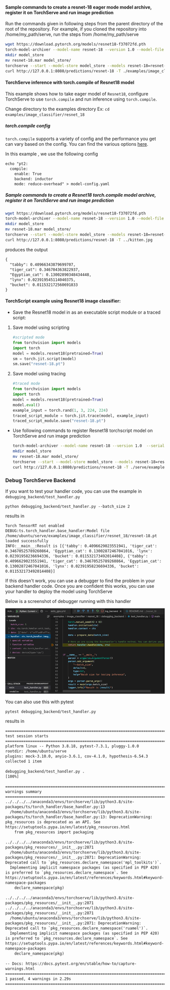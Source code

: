#### Sample commands to create a resnet-18 eager mode model archive, register it on TorchServe and run image prediction

Run the commands given in following steps from the parent directory of the root of the repository. For example, if you cloned the repository into /home/my_path/serve, run the steps from /home/my_path/serve

```bash
wget https://download.pytorch.org/models/resnet18-f37072fd.pth
torch-model-archiver --model-name resnet-18 --version 1.0 --model-file ./examples/image_classifier/resnet_18/model.py --serialized-file resnet18-f37072fd.pth --handler image_classifier --extra-files ./examples/image_classifier/index_to_name.json
mkdir model_store
mv resnet-18.mar model_store/
torchserve --start --model-store model_store --models resnet-18=resnet-18.mar --disable-token-auth  --enable-model-api
curl http://127.0.0.1:8080/predictions/resnet-18 -T ./examples/image_classifier/kitten.jpg
```

#### TorchServe inference with torch.compile of Resnet18 model
This example shows how to take eager model of `Resnet18`, configure TorchServe to use `torch.compile` and run inference using `torch.compile`.

Change directory to the examples directory
Ex:  `cd  examples/image_classifier/resnet_18`

##### torch.compile config
`torch.compile` supports a variety of config and the performance you get can vary based on the config. You can find the various options [here](https://pytorch.org/docs/stable/generated/torch.compile.html).

In this example , we use the following config

```
echo "pt2:
  compile:
    enable: True
    backend: inductor
    mode: reduce-overhead" > model-config.yaml
```

##### Sample commands to create a Resnet18 torch.compile model archive, register it on TorchServe and run image prediction

```bash
wget https://download.pytorch.org/models/resnet18-f37072fd.pth
torch-model-archiver --model-name resnet-18 --version 1.0 --model-file model.py --serialized-file resnet18-f37072fd.pth --handler image_classifier --extra-files ../index_to_name.json --config-file model-config.yaml
mkdir model_store
mv resnet-18.mar model_store/
torchserve --start --model-store model_store --models resnet-18=resnet-18.mar --disable-token-auth  --enable-model-api
curl http://127.0.0.1:8080/predictions/resnet-18 -T ../kitten.jpg
```

produces the output
```
{
  "tabby": 0.40966343879699707,
  "tiger_cat": 0.346704363822937,
  "Egyptian_cat": 0.13002890348434448,
  "lynx": 0.023919545114040375,
  "bucket": 0.011532172560691833
}
```

#### TorchScript example using Resnet18 image classifier:

* Save the Resnet18 model in as an executable script module or a traced script:

1. Save model using scripting
   ```python
   #scripted mode
   from torchvision import models
   import torch
   model = models.resnet18(pretrained=True)
   sm = torch.jit.script(model)
   sm.save("resnet-18.pt")
   ```

2. Save model using tracing
   ```python
   #traced mode
   from torchvision import models
   import torch
   model = models.resnet18(pretrained=True)
   model.eval()
   example_input = torch.rand(1, 3, 224, 224)
   traced_script_module = torch.jit.trace(model, example_input)
   traced_script_module.save("resnet-18.pt")
   ```

* Use following commands to register Resnet18 torchscript model on TorchServe and run image prediction

    ```bash
    torch-model-archiver --model-name resnet-18 --version 1.0  --serialized-file resnet-18.pt --extra-files ./serve/examples/image_classifier/index_to_name.json --handler image_classifier
    mkdir model_store
    mv resnet-18.mar model_store/
    torchserve --start --model-store model_store --models resnet-18=resnet-18.mar --disable-token-auth  --enable-model-api
    curl http://127.0.0.1:8080/predictions/resnet-18 -T ./serve/examples/image_classifier/kitten.jpg
    ```

### Debug TorchServe Backend

If you want to test your handler code, you can use the example in `debugging_backend/test_handler.py`

```
python debugging_backend/test_handler.py --batch_size 2
```

results in

```
Torch TensorRT not enabled
DEBUG:ts.torch_handler.base_handler:Model file /home/ubuntu/serve/examples/image_classifier/resnet_18/resnet-18.pt loaded successfully
INFO:__main__:Result is [{'tabby': 0.4096629023551941, 'tiger_cat': 0.34670525789260864, 'Egyptian_cat': 0.13002872467041016, 'lynx': 0.02391958236694336, 'bucket': 0.011532173492014408}, {'tabby': 0.4096629023551941, 'tiger_cat': 0.34670525789260864, 'Egyptian_cat': 0.13002872467041016, 'lynx': 0.02391958236694336, 'bucket': 0.011532173492014408}]
```

If this doesn't work, you can use a debugger to find the problem in your backend handler code.
Once you are confident this works, you can use your handler to deploy the model using TorchServe

Below is a screenshot of debugger running with this handler

![image info](./debugging_backend/debugger_screenshot.png)

You can also use this with pytest

```
pytest debugging_backend/test_handler.py
```

results in

```
================================================================================== test session starts ===================================================================================
platform linux -- Python 3.8.18, pytest-7.3.1, pluggy-1.0.0
rootdir: /home/ubuntu/serve
plugins: mock-3.10.0, anyio-3.6.1, cov-4.1.0, hypothesis-6.54.3
collected 1 item

debugging_backend/test_handler.py .                                                                                                                                                [100%]

==================================================================================== warnings summary ====================================================================================
../../../../anaconda3/envs/torchserve/lib/python3.8/site-packages/ts/torch_handler/base_handler.py:13
  /home/ubuntu/anaconda3/envs/torchserve/lib/python3.8/site-packages/ts/torch_handler/base_handler.py:13: DeprecationWarning: pkg_resources is deprecated as an API. See https://setuptools.pypa.io/en/latest/pkg_resources.html
    from pkg_resources import packaging

../../../../anaconda3/envs/torchserve/lib/python3.8/site-packages/pkg_resources/__init__.py:2871
  /home/ubuntu/anaconda3/envs/torchserve/lib/python3.8/site-packages/pkg_resources/__init__.py:2871: DeprecationWarning: Deprecated call to `pkg_resources.declare_namespace('mpl_toolkits')`.
  Implementing implicit namespace packages (as specified in PEP 420) is preferred to `pkg_resources.declare_namespace`. See https://setuptools.pypa.io/en/latest/references/keywords.html#keyword-namespace-packages
    declare_namespace(pkg)

../../../../anaconda3/envs/torchserve/lib/python3.8/site-packages/pkg_resources/__init__.py:2871
../../../../anaconda3/envs/torchserve/lib/python3.8/site-packages/pkg_resources/__init__.py:2871
  /home/ubuntu/anaconda3/envs/torchserve/lib/python3.8/site-packages/pkg_resources/__init__.py:2871: DeprecationWarning: Deprecated call to `pkg_resources.declare_namespace('ruamel')`.
  Implementing implicit namespace packages (as specified in PEP 420) is preferred to `pkg_resources.declare_namespace`. See https://setuptools.pypa.io/en/latest/references/keywords.html#keyword-namespace-packages
    declare_namespace(pkg)

-- Docs: https://docs.pytest.org/en/stable/how-to/capture-warnings.html
============================================================================= 1 passed, 4 warnings in 2.29s ==============================================================================
```
